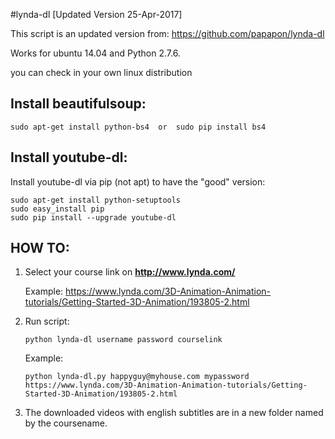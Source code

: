 #lynda-dl           [Updated Version 25-Apr-2017]

This script is an updated version from: https://github.com/papapon/lynda-dl

Works for ubuntu 14.04 and Python 2.7.6.

you can check in your own linux distribution

## Install beautifulsoup:

    sudo apt-get install python-bs4  or  sudo pip install bs4

## Install youtube-dl:

Install youtube-dl via pip (not apt) to have the "good" version:  

    sudo apt-get install python-setuptools  
    sudo easy_install pip
    sudo pip install --upgrade youtube-dl

## HOW TO:
1. Select your course link on **http://www.lynda.com/**

   Example: https://www.lynda.com/3D-Animation-Animation-tutorials/Getting-Started-3D-Animation/193805-2.html 
2. Run script:

       python lynda-dl username password courselink

   Example:

       python lynda-dl.py happyguy@myhouse.com mypassword https://www.lynda.com/3D-Animation-Animation-tutorials/Getting-Started-3D-Animation/193805-2.html

3. The downloaded videos with english subtitles are in a new folder named by the coursename.  
